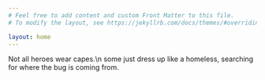 ```yaml
---
# Feel free to add content and custom Front Matter to this file.
# To modify the layout, see https://jekyllrb.com/docs/themes/#overriding-theme-defaults

layout: home
---
```

Not all heroes wear capes.\n
some just dress up like a homeless, searching for where the bug is coming from.